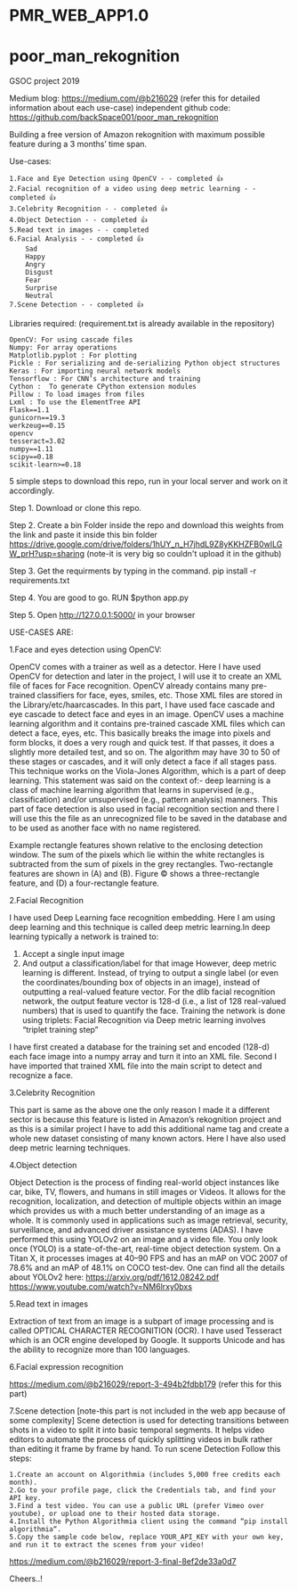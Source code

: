 # PMR_WEB_APP1.0

# poor_man_rekognition
GSOC project 2019

Medium blog: https://medium.com/@b216029 (refer this for detailed information about each use-case)
independent github code: https://github.com/backSpace001/poor_man_rekognition

Building a free version of Amazon rekognition with maximum possible feature during a 3 months’ time span.

Use-cases:

   	1.Face and Eye Detection using OpenCV - - completed 👍
	2.Facial recognition of a video using deep metric learning - - completed 👍
	3.Celebrity Recognition - - completed 👍
 	4.Object Detection - - completed 👍
	5.Read text in images - - completed 
 	6.Facial Analysis - - completed 👍
 		Sad
 		Happy
 		Angry
 		Disgust
 		Fear
 		Surprise
 		Neutral
 	7.Scene Detection - - completed 👍

Libraries required: (requirement.txt is already available in the repository) 

	OpenCV: For using cascade files
	Numpy: For array operations
	Matplotlib.pyplot : For plotting
	Pickle : For serializing and de-serializing Python object structures
	Keras : For importing neural network models 
	Tensorflow : For CNN’s architecture and training
	Cython :  To generate CPython extension modules
	Pillow : To load images from files
	Lxml : To use the ElementTree API
	Flask==1.1
	gunicorn==19.3
	werkzeug==0.15
	opencv
	tesseract=3.02
	numpy==1.11
	scipy==0.18
	scikit-learn>=0.18

5 simple steps to download this repo, run in your local server and work on it accordingly.

Step 1.
        Download or clone this repo.

Step 2.
	Create a bin Folder inside the repo and download this weights from the link and paste it inside this bin folder
	https://drive.google.com/drive/folders/1hUY_n_H7jhdL9Z8yKKHZFB0wILGW_prH?usp=sharing
	(note-it is very big so couldn't upload it in the github)
	
Step 3.
        Get the requirments by typing in the command.
        pip install -r requirements.txt
        
Step 4.
        You are good to go.
        RUN $python app.py
     
Step 5.
        Open http://127.0.0.1:5000/ in your browser


USE-CASES ARE:

1.Face and eyes detection using OpenCV:

OpenCV comes with a trainer as well as a detector. Here I have used OpenCV for detection and later in the project, I will use it to create an XML file of faces for Face recognition. OpenCV already contains many pre-trained classifiers for face, eyes, smiles, etc. Those XML files are stored in the Library/etc/haarcascades. In this part, I have used face cascade and eye cascade to detect face and eyes in an image. OpenCV uses a machine learning algorithm and it contains pre-trained cascade XML files which can detect a face, eyes, etc. This basically breaks the image into pixels and form blocks, it does a very rough and quick test. If that passes, it does a slightly more detailed test, and so on. The algorithm may have 30 to 50 of these stages or cascades, and it will only detect a face if all stages pass.
This technique works on the Viola-Jones Algorithm, which is a part of deep learning. This statement was said on the context of:- deep learning is a class of machine learning algorithm that learns in supervised (e.g., classification) and/or unsupervised (e.g., pattern analysis) manners.
This part of face detection is also used in facial recognition section and there I will use this the file as an unrecognized file to be saved in the database and to be used as another face with no name registered.

Example rectangle features shown relative to the enclosing detection window. The sum of the pixels which lie within the white rectangles is subtracted from the sum of pixels in the grey rectangles. Two-rectangle features are shown in (A) and (B). Figure © shows a three-rectangle feature, and (D) a four-rectangle feature.


2.Facial Recognition

I have used Deep Learning face recognition embedding. Here I am using deep learning and this technique is called deep metric learning.In deep learning typically a network is trained to:
1. Accept a single input image
2. And output a classification/label for that image
However, deep metric learning is different. Instead, of trying to output a single label (or even the coordinates/bounding box of objects in an image), instead of outputting a real-valued feature vector. For the dlib facial recognition network, the output feature vector is 128-d (i.e., a list of 128 real-valued numbers) that is used to quantify the face. Training the network is done using triplets:
Facial Recognition via Deep metric learning involves “triplet training step”

I have first created a database for the training set and encoded (128-d) each face image into a numpy array and turn it into an XML file. Second I have imported that trained XML file into the main script to detect and recognize a face.


3.Celebrity Recognition

This part is same as the above one the only reason I made it a different sector is because this feature is listed in Amazon’s rekognition project and as this is a similar project I have to add this additional name tag and create a whole new dataset consisting of many known actors.
Here I have also used deep metric learning techniques.


4.Object detection

Object Detection is the process of finding real-world object instances like car, bike, TV, flowers, and humans in still images or Videos. It allows for the recognition, localization, and detection of multiple objects within an image which provides us with a much better understanding of an image as a whole. It is commonly used in applications such as image retrieval, security, surveillance, and advanced driver assistance systems (ADAS).
I have performed this using YOLOv2 on an image and a video file. You only look once (YOLO) is a state-of-the-art, real-time object detection system. On a Titan X, it processes images at 40–90 FPS and has an mAP on VOC 2007 of 78.6% and an mAP of 48.1% on COCO test-dev. One can find all the details about YOLOv2 here:
https://arxiv.org/pdf/1612.08242.pdf
https://www.youtube.com/watch?v=NM6lrxy0bxs


5.Read text in images

Extraction of text from an image is a subpart of image processing and is called OPTICAL CHARACTER RECOGNITION (OCR). I have used Tesseract which is an OCR engine developed by Google. It supports Unicode and has the ability to recognize more than 100 languages.


6.Facial expression recognition

https://medium.com/@b216029/report-3-494b2fdbb179  (refer this for this part)


7.Scene detection
[note-this part is not included in the web app because of some complexity]
Scene detection is used for detecting transitions between shots in a video to split it into basic temporal segments. It helps video editors to automate the process of quickly splitting videos in bulk rather than editing it frame by frame by hand.
To run scene Detection Follow this steps:

	1.Create an account on Algorithmia (includes 5,000 free credits each month).
	2.Go to your profile page, click the Credentials tab, and find your API key.
	3.Find a test video. You can use a public URL (prefer Vimeo over youtube), or upload one to their hosted data storage.
	4.Install the Python Algorithmia client using the command “pip install algorithmia“.
	5.Copy the sample code below, replace YOUR_API_KEY with your own key, and run it to extract the scenes from your video!

https://medium.com/@b216029/report-3-final-8ef2de33a0d7

Cheers..!
